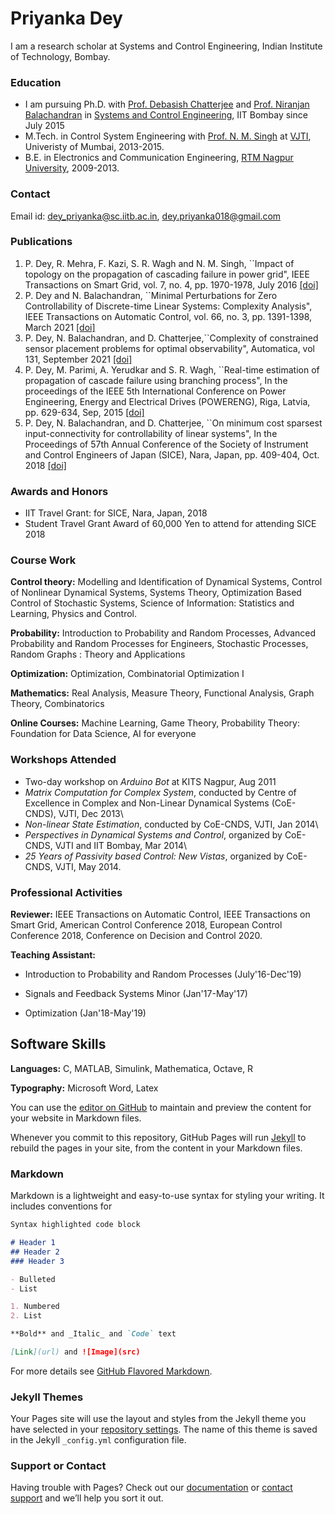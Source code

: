 # Priyanka Dey

I am a research scholar at Systems and Control Engineering, Indian Institute of Technology, Bombay.

### Education
- I am pursuing Ph.D. with [Prof. Debasish Chatterjee](https://www.sc.iitb.ac.in/~chatterjee/master/homepage/index.html) and [Prof. Niranjan Balachandran](http://www.math.iitb.ac.in/~niranj/) in [Systems and Control Engineering](https://www.sc.iitb.ac.in/), IIT Bombay since July 2015
- M.Tech. in Control System Engineering with [Prof. N. M. Singh](https://scholar.google.co.in/citations?user=MVFKy-4AAAAJ&hl=en) at [VJTI](http://www.vjti.ac.in/), Univeristy of Mumbai, 2013-2015.
- B.E. in Electronics and Communication Engineering, [RTM Nagpur University](https://www.nagpuruniversity.org/rtmnu/home/), 2009-2013.

### Contact
Email id: dey_priyanka@sc.iitb.ac.in, dey.priyanka018@gmail.com

### Publications
1.  P. Dey, R. Mehra, F. Kazi, S. R. Wagh and N. M. Singh, ``Impact of topology on the propagation of cascading failure in power grid", IEEE Transactions on Smart Grid, vol. 7, no. 4, pp. 1970-1978, July 2016 [[doi]](https://doi.org/10.1109/TSG.2016.2558465)
2. P. Dey and N. Balachandran, ``Minimal Perturbations for Zero Controllability of Discrete-time Linear Systems: Complexity Analysis",  IEEE Transactions on Automatic Control, vol. 66, no. 3, pp. 1391-1398, March 2021 [[doi]](https://ieeexplore.ieee.org/document/9095245)
3. P. Dey, N. Balachandran, and D. Chatterjee,``Complexity of constrained sensor placement problems for optimal
observability", Automatica, vol 131, September 2021  [[doi]](https://doi.org/10.1016/j.automatica.2021.109758) 
4. P. Dey, M. Parimi, A. Yerudkar and S. R. Wagh, ``Real-time estimation of propagation of cascade failure using branching process", In the proceedings of the IEEE 5th International Conference on Power Engineering, Energy and Electrical Drives (POWERENG), Riga, Latvia, pp. 629-634, Sep, 2015 [[doi]](https://ieeexplore.ieee.org/document/7266390)
5. P. Dey, N. Balachandran, and D. Chatterjee, ``On minimum cost sparsest input-connectivity for controllability of linear systems", In the Proceedings of 57th Annual Conference of the Society of Instrument and Control Engineers of Japan (SICE), Nara, Japan, pp. 409-404, Oct. 2018 [[doi]](https://ieeexplore.ieee.org/document/8492603) 

### Awards and Honors
- IIT Travel Grant: for SICE, Nara, Japan, 2018
- Student Travel Grant Award of 60,000 Yen to attend for attending SICE 2018

### Course Work
**Control theory:** Modelling and Identification of Dynamical Systems, Control of Nonlinear Dynamical Systems, Systems Theory, Optimization Based Control of Stochastic Systems, Science of Information: Statistics and Learning, Physics and Control. 

**Probability:** Introduction to Probability and Random Processes, Advanced Probability and Random Processes for Engineers, Stochastic Processes, Random Graphs : Theory and Applications  

**Optimization:** Optimization, Combinatorial Optimization I

**Mathematics:** Real Analysis, Measure Theory, Functional Analysis, Graph Theory, Combinatorics

**Online Courses:** Machine Learning, Game Theory, Probability Theory: Foundation for Data Science, AI for everyone 

### Workshops Attended
- Two-day workshop on _Arduino Bot_ at KITS Nagpur, Aug 2011 
- _Matrix Computation for Complex System_, conducted by Centre of Excellence in Complex and Non-Linear Dynamical Systems (CoE-CNDS), VJTI, Dec 2013\\
- _Non-linear State Estimation_, conducted by CoE-CNDS, VJTI, Jan 2014\\
- _Perspectives in Dynamical Systems and Control_, organized by CoE-CNDS, VJTI and IIT Bombay, Mar 2014\\
- _25 Years of Passivity based Control: New Vistas_, organized by CoE-CNDS, VJTI, May 2014.

### Professional Activities
**Reviewer:** IEEE Transactions on Automatic Control, IEEE Transactions on Smart Grid, American Control Conference 2018, European Control Conference 2018, Conference on Decision and Control 2020.

**Teaching Assistant:**
- Introduction to Probability and Random Processes  (July'16-Dec'19)

- Signals and Feedback Systems Minor (Jan'17-May'17)

- Optimization   (Jan'18-May'19)

## Software Skills
**Languages:**  C, MATLAB, Simulink, Mathematica, Octave, R

**Typography:** Microsoft Word, Latex


You can use the [editor on GitHub](https://github.com/PriyankaDey18/PriyankaDey.github.io/edit/gh-pages/index.md) to maintain and preview the content for your website in Markdown files.

Whenever you commit to this repository, GitHub Pages will run [Jekyll](https://jekyllrb.com/) to rebuild the pages in your site, from the content in your Markdown files.

### Markdown

Markdown is a lightweight and easy-to-use syntax for styling your writing. It includes conventions for

```markdown
Syntax highlighted code block

# Header 1
## Header 2
### Header 3

- Bulleted
- List

1. Numbered
2. List

**Bold** and _Italic_ and `Code` text

[Link](url) and ![Image](src)
```

For more details see [GitHub Flavored Markdown](https://guides.github.com/features/mastering-markdown/).

### Jekyll Themes

Your Pages site will use the layout and styles from the Jekyll theme you have selected in your [repository settings](https://github.com/PriyankaDey18/PriyankaDey.github.io/settings/pages). The name of this theme is saved in the Jekyll `_config.yml` configuration file.

### Support or Contact

Having trouble with Pages? Check out our [documentation](https://docs.github.com/categories/github-pages-basics/) or [contact support](https://support.github.com/contact) and we’ll help you sort it out.
